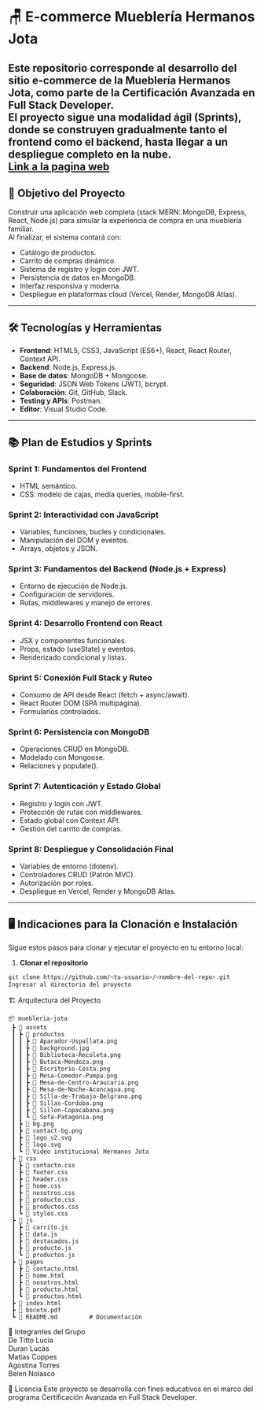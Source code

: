 # 🪑 E-commerce Mueblería Hermanos Jota  

Este repositorio corresponde al desarrollo del sitio **e-commerce de la Mueblería Hermanos Jota**, como parte de la **Certificación Avanzada en Full Stack Developer**.  
El proyecto sigue una modalidad **ágil** (Sprints), donde se construyen gradualmente tanto el **frontend** como el **backend**, hasta llegar a un despliegue completo en la nube.  
[Link a la pagina web](https://capable-rugelach-28f3b6.netlify.app/pages/home.html)
---

## 🚀 Objetivo del Proyecto  
Construir una aplicación web completa (stack MERN: MongoDB, Express, React, Node.js) para simular la experiencia de compra en una mueblería familiar.  
Al finalizar, el sistema contará con:  

- Catálogo de productos.  
- Carrito de compras dinámico.  
- Sistema de registro y login con JWT.  
- Persistencia de datos en MongoDB.  
- Interfaz responsiva y moderna.  
- Despliegue en plataformas cloud (Vercel, Render, MongoDB Atlas).  

---

## 🛠️ Tecnologías y Herramientas  

- **Frontend**: HTML5, CSS3, JavaScript (ES6+), React, React Router, Context API.  
- **Backend**: Node.js, Express.js.  
- **Base de datos**: MongoDB + Mongoose.  
- **Seguridad**: JSON Web Tokens (JWT), bcrypt.  
- **Colaboración**: Git, GitHub, Slack.  
- **Testing y APIs**: Postman.  
- **Editor**: Visual Studio Code.  

---

## 📚 Plan de Estudios y Sprints  

### Sprint 1: Fundamentos del Frontend  
- HTML semántico.  
- CSS: modelo de cajas, media queries, mobile-first.  

### Sprint 2: Interactividad con JavaScript  
- Variables, funciones, bucles y condicionales.  
- Manipulación del DOM y eventos.  
- Arrays, objetos y JSON.  

### Sprint 3: Fundamentos del Backend (Node.js + Express)  
- Entorno de ejecución de Node.js.  
- Configuración de servidores.  
- Rutas, middlewares y manejo de errores.  

### Sprint 4: Desarrollo Frontend con React  
- JSX y componentes funcionales.  
- Props, estado (useState) y eventos.  
- Renderizado condicional y listas.  

### Sprint 5: Conexión Full Stack y Ruteo  
- Consumo de API desde React (fetch + async/await).  
- React Router DOM (SPA multipágina).  
- Formularios controlados.  

### Sprint 6: Persistencia con MongoDB  
- Operaciones CRUD en MongoDB.  
- Modelado con Mongoose.  
- Relaciones y populate().  

### Sprint 7: Autenticación y Estado Global  
- Registro y login con JWT.  
- Protección de rutas con middlewares.  
- Estado global con Context API.  
- Gestión del carrito de compras.  

### Sprint 8: Despliegue y Consolidación Final  
- Variables de entorno (dotenv).  
- Controladores CRUD (Patrón MVC).  
- Autorización por roles.  
- Despliegue en Vercel, Render y MongoDB Atlas.  

---

## 🖥️ Indicaciones para la Clonación e Instalación  

Sigue estos pasos para clonar y ejecutar el proyecto en tu entorno local:  

1. **Clonar el repositorio**  
```bash
git clone https://github.com/<tu-usuario>/<nombre-del-repo>.git
Ingresar al directorio del proyecto
```

🏗️ Arquitectura del Proyecto
```plaintext
📦 muebleria-jota
 ┣ 📂 assets
 ┃ ┣ 📂 productos
 ┃ ┃ ┣ 📜 Aparador-Uspallata.png
 ┃ ┃ ┣ 📜 background.jpg
 ┃ ┃ ┣ 📜 Biblioteca-Recoleta.png
 ┃ ┃ ┣ 📜 Butaca-Mendoza.png
 ┃ ┃ ┣ 📜 Escritorio-Costa.png
 ┃ ┃ ┣ 📜 Mesa-Comedor-Pampa.png
 ┃ ┃ ┣ 📜 Mesa-de-Centro-Araucaria.png
 ┃ ┃ ┣ 📜 Mesa-de-Noche-Aconcagua.png
 ┃ ┃ ┣ 📜 Silla-de-Trabajo-Belgrano.png
 ┃ ┃ ┣ 📜 Sillas-Cordoba.png
 ┃ ┃ ┣ 📜 Sillon-Copacabana.png
 ┃ ┃ ┗ 📜 Sofa-Patagonia.png
 ┃ ┣ 📜 bg.png
 ┃ ┣ 📜 contact-bg.png
 ┃ ┣ 📜 logo_v2.svg
 ┃ ┣ 📜 logo.svg
 ┃ ┗ 📜 Video institucional Hermanos Jota
 ┣ 📂 css
 ┃ ┣ 📜 contacto.css
 ┃ ┣ 📜 footer.css
 ┃ ┣ 📜 header.css
 ┃ ┣ 📜 home.css
 ┃ ┣ 📜 nosotros.css
 ┃ ┣ 📜 producto.css
 ┃ ┣ 📜 productos.css
 ┃ ┗ 📜 styles.css
 ┣ 📂 js
 ┃ ┣ 📜 carrito.js
 ┃ ┣ 📜 data.js
 ┃ ┣ 📜 destacados.js
 ┃ ┣ 📜 producto.js
 ┃ ┗ 📜 productos.js
 ┣ 📂 pages
 ┃ ┣ 📜 contacto.html
 ┃ ┣ 📜 home.html
 ┃ ┣ 📜 nosotros.html
 ┃ ┣ 📜 producto.html
 ┃ ┗ 📜 productos.html
 ┣ 📜 index.html
 ┣ 📜 boceto.pdf
 ┗ 📜 README.md         # Documentación
```
👥 Integrantes del Grupo  
De Titto Lucia  
Duran Lucas  
Matias Coppes  
Agostina Torres  
Belen Nolasco

📄 Licencia
Este proyecto se desarrolla con fines educativos en el marco del programa Certificación Avanzada en Full Stack Developer.
